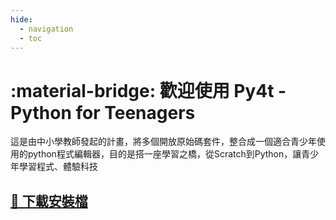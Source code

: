 ```yaml
---
hide:
  - navigation
  - toc
---
```


# :material-bridge: 歡迎使用 Py4t - Python for Teenagers

這是由中小學教師發起的計畫，將多個開放原始碼套件，整合成一個適合青少年使用的python程式編輯器，目的是搭一座學習之橋，從Scratch到Python，讓青少年學習程式、體驗科技


## [ 🔽 下載安裝檔](download.md)




